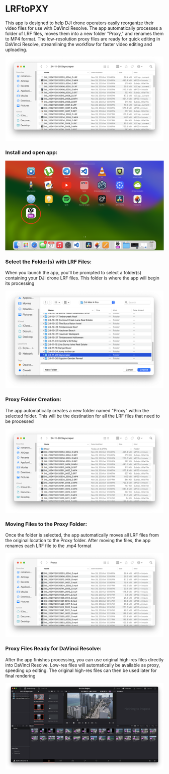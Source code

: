 # LRFtoPXY

This app is designed to help DJI drone operators easily reorganize their video files for use with DaVinci Resolve. The app automatically processes a folder of LRF files, moves them into a new folder "Proxy," and renames them to MP4 format. The low-resolution proxy files are ready for quick editing in DaVinci Resolve, streamlining the workflow for faster video editing and uploading.

![Intro](img/1_Intro.png)

### Install and open app:

![Open](img/2_Open.png)

### Select the Folder(s) with LRF Files:
When you launch the app, you'll be prompted to select a folder(s) containing your DJI drone LRF files. This folder is where the app will begin its processing

![Choose](img/3_Choose.png)

### Proxy Folder Creation:
The app automatically creates a new folder named "Proxy" within the selected folder. This will be the destination for all the LRF files that need to be processed

![Proxy](img/4_Proxy.png)

### Moving Files to the Proxy Folder:
Once the folder is selected, the app automatically moves all LRF files from the original location to the Proxy folder. After moving the files, the app renames each LRF file to the .mp4 format

![Folder](img/5_Folder.png)

### Proxy Files Ready for DaVinci Resolve:
After the app finishes processing, you can use original high-res files directly into DaVinci Resolve. Low-res files will automatically be available as proxy, speeding up editing. The original high-res files can then be used later for final rendering

![Davinci](img/6_Davinci.png)
